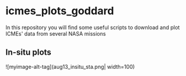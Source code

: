# icmes_plots_goddard
In this repository you will find some useful scripts to download and plot ICMEs' data from several NASA missions

## In-situ plots
![myimage-alt-tag](aug13_insitu_sta.png| width=100)
